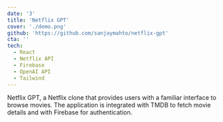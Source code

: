 ```yaml
---
date: '3'
title: 'Netflix GPT'
cover: './demo.png'
github: 'https://github.com/sanjaymahto/netflix-gpt'
cta: ''
tech:
  - React
  - Netflix API
  - Firebase
  - OpenAI API
  - Tailwind
---
```


Netflix GPT, a Netflix clone that provides users with a familiar interface to browse movies. The application is integrated with TMDB to fetch movie details and with Firebase for authentication.

